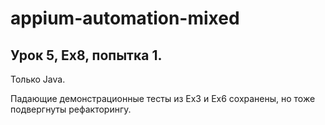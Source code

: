 # appium-automation-mixed
 
## Урок 5, Ex8, попытка 1.

Только Java.

Падающие демонстрационные тесты из Ex3 и Ex6 сохранены, но тоже подвергнуты рефакторингу.

